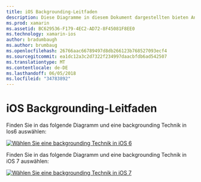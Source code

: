 ```yaml
---
title: iOS Backgrounding-Leitfaden
description: Diese Diagramme in diesem Dokument dargestellten bieten Anleitungen dazu, welche der vielen backgrounding Optionen des iOS für eine bestimmte Anforderung gewählt werden sollte.
ms.prod: xamarin
ms.assetid: BC629536-F179-4EC2-AD72-8F45081F8EE0
ms.technology: xamarin-ios
author: bradumbaugh
ms.author: brumbaug
ms.openlocfilehash: 26766aac66789497d8db266123b768527093ecf4
ms.sourcegitcommit: ea1dc12a3c2d7322f234997daacbfdb6ad542507
ms.translationtype: MT
ms.contentlocale: de-DE
ms.lasthandoff: 06/05/2018
ms.locfileid: "34783892"
---
```

# <a name="ios-backgrounding-guidance"></a>iOS Backgrounding-Leitfaden

Finden Sie in das folgende Diagramm und eine backgrounding Technik in Ios6 auswählen:

 [![](ios-backgrounding-guidance-images/image10.png "Wählen Sie eine backgrounding Technik in iOS 6")](ios-backgrounding-guidance-images/image10.png#lightbox)

Finden Sie in das folgende Diagramm und eine backgrounding Technik in iOS 7 auswählen:

 [![](ios-backgrounding-guidance-images/image10b.png "Wählen Sie eine backgrounding Technik in iOS 7")](ios-backgrounding-guidance-images/image10b.png#lightbox)

